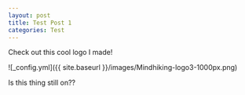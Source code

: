 ```yaml
---
layout: post
title: Test Post 1
categories: Test
---
```

Check out this cool logo I made!


![_config.yml]({{ site.baseurl }}/images/Mindhiking-logo3-1000px.png)

Is this thing still on??
